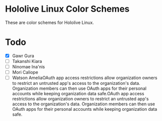 # Hololive Linux Color Schemes
These are color schemes for Hololive Linux.

# Todo
- [x] Gawr Gura
- [ ] Takanshi Kiara
- [ ] Ninomae Ina'nis
- [ ] Mori Caliope
- [ ] Watson AmeliaOAuth app access restrictions allow organization owners to restrict an untrusted app's access to the organization's data. Organization members can then use OAuth apps for their personal accounts while keeping organization data safe.OAuth app access restrictions allow organization owners to restrict an untrusted app's access to the organization's data. Organization members can then use OAuth apps for their personal accounts while keeping organization data safe.
